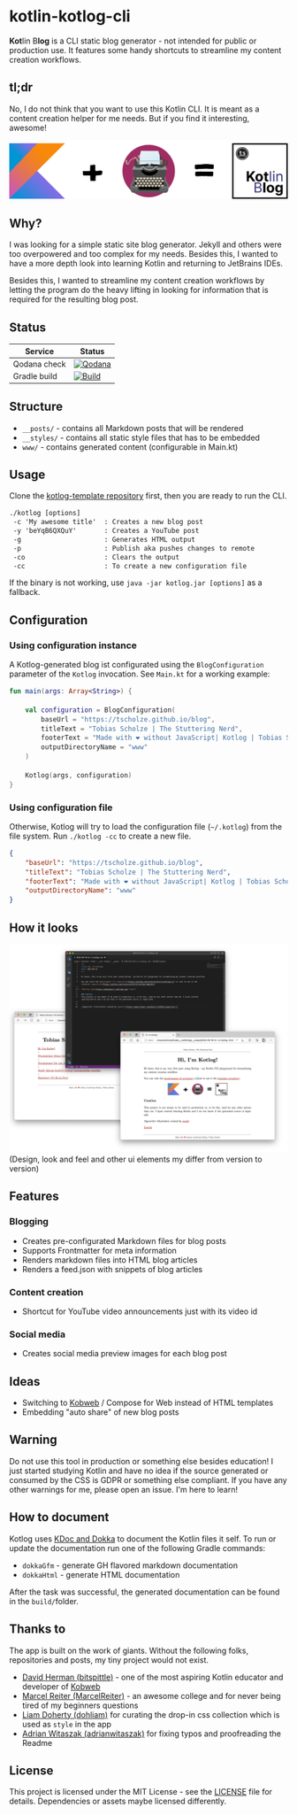 # kotlin-kotlog-cli
**Kot**lin B**log** is a CLI static blog generator - not intended for public or production use. It features some handy shortcuts to streamline my content creation workflows.

## tl;dr
No, I do not think that you want to use this Kotlin CLI. It is meant as a content creation helper for me needs. But if you find it interesting, awesome!

![](https://github.com/tscholze/kotlin-kotlog-cli/blob/main/docs/kotlog-desc.png?raw=true)

## Why?
I was looking for a simple static site blog generator. Jekyll and others were too overpowered and too complex for my needs. Besides this, I wanted to have a more depth look into learning Kotlin and returning to JetBrains IDEs.

Besides this, I wanted to streamline my content creation workflows by letting the program do the heavy lifting in looking for information that is required for the resulting blog post.

## Status

|Service|Status|
|-|-|
|Qodana check|[![Qodana](https://github.com/tscholze/kotlin-kotlog-cli/actions/workflows/code_quality.yml/badge.svg)](https://github.com/tscholze/kotlin-kotlog-cli/actions/workflows/code_quality.yml)|
|Gradle build|[![Build](https://github.com/tscholze/kotlin-kotlog-cli/actions/workflows/build.yml/badge.svg)](https://github.com/tscholze/kotlin-kotlog-cli/actions/workflows/build.yml)|
## Structure
- `__posts/`  - contains all Markdown posts that will be rendered
- `__styles/` - contains all static style files that has to be embedded
- `www/` - contains generated content (configurable in Main.kt)

## Usage

Clone the [kotlog-template repository](https://github.com/tscholze/kotlin-kotlog-template) first, then you are ready to run the CLI.

```
./kotlog [options]
 -c 'My awesome title'  : Creates a new blog post
 -y 'beYqB6QXQuY'       : Creates a YouTube post
 -g                     : Generates HTML output
 -p                     : Publish aka pushes changes to remote
 -co                    : Clears the output
 -cc                    : To create a new configuration file
```

If the binary is not working, use `java -jar kotlog.jar [options]` as a fallback. 

## Configuration

### Using configuration instance
A Kotlog-generated blog ist configurated using the `BlogConfiguration` parameter of the `Kotlog` invocation.
See `Main.kt` for a working example:

```kotlin
fun main(args: Array<String>) {

    val configuration = BlogConfiguration(
        baseUrl = "https://tscholze.github.io/blog",
        titleText = "Tobias Scholze | The Stuttering Nerd",
        footerText = "Made with ❤️ without JavaScript| Kotlog | Tobias Scholze",
        outputDirectoryName = "www"
    )

    Kotlog(args, configuration)
}
```

### Using configuration file
Otherwise, Kotlog will try to load the configuration file (`~/.kotlog`) from the file system. Run `./kotlog -cc` to create a new file.

```json
{
    "baseUrl": "https://tscholze.github.io/blog",
    "titleText": "Tobias Scholze | The Stuttering Nerd",
    "footerText": "Made with ❤️ without JavaScript| Kotlog | Tobias Scholze",
    "outputDirectoryName": "www"
}
```

## How it looks
![Flow](https://github.com/tscholze/kotlin-kotlog-cli/blob/main/docs/kotlog-markdown2html.png?raw=true)
(Design, look and feel and other ui elements my differ from version to version)

## Features

### Blogging
- Creates pre-configurated Markdown files for blog posts 
- Supports Frontmatter for meta information
- Renders markdown files into HTML blog articles
- Renders a feed.json with snippets of blog articles

### Content creation
- Shortcut for YouTube video announcements just with its video id

### Social media
 - Creates social media preview images for each blog post

## Ideas
- Switching to [Kobweb](http://kobweb.varabyte.com) / Compose for Web instead of HTML templates
- Embedding "auto share" of new blog posts

## Warning
Do not use this tool in production or something else besides education! I just started studying Kotlin and have no idea if the source generated or consumed by the CSS is GDPR or something else compliant.
If you have any other warnings for me, please open an issue. I'm here to learn!

## How to document
Kotlog uses [KDoc and Dokka](https://kotlinlang.org/docs/kotlin-doc.html) to document the Kotlin files it self. To run or update the documentation run one of the following Gradle commands:

* `dokkaGfm` - generate GH flavored markdown documentation  
* `dokkaHtml` - generate HTML documentation

After the task was successful, the generated documentation can be found in the `build/`folder.

## Thanks to
The app is built on the work of giants. Without the following folks, repositories and posts, my tiny project would not exist.

- [David Herman (bitspittle)](https://github.com/bitspittle) - one of the most aspiring Kotlin educator and developer of [Kobweb](http://kobweb.varabyte.com)
- [Marcel Reiter (MarcelReiter)](https://github.com/MarcelReiter) - an awesome college and for never being tired of my beginners questions
- [Liam Doherty (dohliam)](https://github.com/dohliam/dropin-minimal-css#theme-collections) for curating the drop-in css collection which is used as `style` in the app
- [Adrian Witaszak (adrianwitaszak)](https://github.com/adrianwitaszak) for fixing typos and proofreading the Readme

## License
This project is licensed under the MIT License - see the [LICENSE](LICENSE) file for details.
Dependencies or assets maybe licensed differently.
